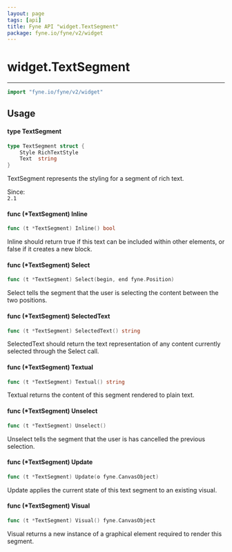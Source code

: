 ```yaml
---
layout: page
tags: [api]
title: Fyne API "widget.TextSegment"
package: fyne.io/fyne/v2/widget
---
```


# widget.TextSegment
---
```go
import "fyne.io/fyne/v2/widget"
```

## Usage

#### type TextSegment

```go
type TextSegment struct {
	Style RichTextStyle
	Text  string
}
```

TextSegment represents the styling for a segment of rich text.


<div class="since">Since: <code>
2.1</code></div>

#### func (*TextSegment) Inline

```go
func (t *TextSegment) Inline() bool
```
Inline should return true if this text can be included within other elements, or false if it creates a new block.

#### func (*TextSegment) Select

```go
func (t *TextSegment) Select(begin, end fyne.Position)
```
Select tells the segment that the user is selecting the content between the two positions.

#### func (*TextSegment) SelectedText

```go
func (t *TextSegment) SelectedText() string
```
SelectedText should return the text representation of any content currently selected through the Select call.

#### func (*TextSegment) Textual

```go
func (t *TextSegment) Textual() string
```
Textual returns the content of this segment rendered to plain text.

#### func (*TextSegment) Unselect

```go
func (t *TextSegment) Unselect()
```
Unselect tells the segment that the user is has cancelled the previous selection.

#### func (*TextSegment) Update

```go
func (t *TextSegment) Update(o fyne.CanvasObject)
```
Update applies the current state of this text segment to an existing visual.

#### func (*TextSegment) Visual

```go
func (t *TextSegment) Visual() fyne.CanvasObject
```
Visual returns a new instance of a graphical element required to render this segment.
